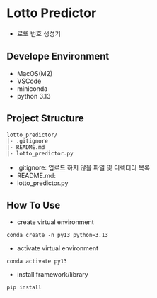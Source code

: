 # Lotto Predictor
- 로또 번호 생성기

## Develope Environment
- MacOS(M2)
- VSCode
- miniconda
- python 3.13

## Project Structure
```
lotto_predictor/
|- .gitignore
|- README.md
|- lotto_predictor.py
```
- .gitignore: 업로드 하지 않을 파일 및 디렉터리 목록
- README.md: 
- lotto_predictor.py

## How To Use
- create virtual environment
```
conda create -n py13 python=3.13
```
- activate virtual environment
```
conda activate py13
```
- install framework/library
```
pip install 
```

## 